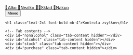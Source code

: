 <!DOCTYPE html>
<html lang="sk">
<head>
  <meta charset="UTF-8" />
  <meta name="viewport" content="width=device-width, initial-scale=1.0" />
  <title>Kontrola zvyškov</title>
  <script src="https://cdn.tailwindcss.com"></script>
</head>
<body class="bg-gray-100 min-h-screen flex">
  <!-- Sidebar -->
  <div id="sidebar" class="bg-white w-64 space-y-6 py-7 px-2 absolute inset-y-0 left-0 transform -translate-x-full md:relative md:translate-x-0 transition duration-200 ease-in-out z-30 shadow-md">
    <nav>
      <a href="#" class="flex items-center space-x-2 px-4 py-2 hover:bg-gray-200 rounded sidebar-tab" data-tab="alcohol">
        <span>🍹</span><span>Alko</span>
      </a>
      <a href="#" class="flex items-center space-x-2 px-4 py-2 hover:bg-gray-200 rounded sidebar-tab" data-tab="nonalcohol">
        <span>🧃</span><span>Nealko</span>
      </a>
      <a href="#" class="flex items-center space-x-2 px-4 py-2 hover:bg-gray-200 rounded sidebar-tab" data-tab="stock">
        <span>🧑‍🌾</span><span>Sklad</span>
      </a>
      <a href="#" class="flex items-center space-x-2 px-4 py-2 hover:bg-gray-200 rounded sidebar-tab" data-tab="purchase">
        <span>🛒</span><span>Nakup</span>
      </a>
    </nav>
  </div>

  <!-- Main content -->
  <div class="flex-1 p-6">
    <!-- Hamburger button -->
    <button id="menu-btn" class="md:hidden mb-4 bg-gray-200 px-4 py-2 rounded">Меню</button>

    <h1 class="text-2xl font-bold mb-4">Kontrola zvyškov</h1>

    <!-- Tab contents -->
    <div id="nonalcohol" class="tab-content hidden"></div>
    <div id="alcohol" class="tab-content hidden"></div>
    <div id="stock" class="tab-content hidden"></div>
    <div id="purchase" class="tab-content hidden"></div>
  </div>

  <script>
    const categories = ['nonalcohol', 'alcohol', 'stock', 'purchase'];

    document.getElementById('menu-btn').addEventListener('click', () => {
      document.getElementById('sidebar').classList.toggle('-translate-x-full');
    });

    document.querySelectorAll('.sidebar-tab').forEach(btn => {
      btn.addEventListener('click', () => {
        document.querySelectorAll('.tab-content').forEach(c => c.classList.add('hidden'));
        document.getElementById(btn.dataset.tab).classList.remove('hidden');
      });
    });

    // Ініціалізація розділів
    categories.forEach(cat => {
      const container = document.getElementById(cat);
      container.innerHTML = `
        <form onsubmit="addProduct(event, '${cat}')" class="space-y-2">
          <input type="text" id="${cat}-name" placeholder="Meno" required class="border p-2 w-full rounded">
          <input type="number" id="${cat}-quantity" placeholder="Zvyšok" required class="border p-2 w-full rounded">
          <button type="submit" class="bg-blue-500 text-white px-4 py-2 rounded">Pridat</button>
        </form>
        <table class="w-full mt-4 table-auto border border-gray-300">
          <thead>
            <tr class="bg-gray-200">
              <th class="p-2 border">Meno</th>
              <th class="p-2 border">Zvyšok</th>
              <th class="p-2 border">Zmenit</th>
            </tr>
          </thead>
          <tbody id="${cat}-table"></tbody>
        </table>
      `;
      renderTable(cat);
    });

    function getData(cat) {
      return JSON.parse(localStorage.getItem(cat)) || [];
    }

    function saveData(cat, data) {
      localStorage.setItem(cat, JSON.stringify(data));
    }

    function renderTable(cat) {
      const data = getData(cat);
      const table = document.getElementById(`${cat}-table`);
      table.innerHTML = '';
      data.forEach((product, index) => {
        const row = document.createElement('tr');
        row.className = "border-b";
        row.innerHTML = `
          <td class="p-2 border">${product.name}</td>
          <td class="p-2 border"><input type="number" value="${product.quantity}" onchange="updateQuantity('${cat}', ${index}, this.value)" class="border p-1 rounded w-full"></td>
          <td class="p-2 border"><button onclick="removeProduct('${cat}', ${index})" class="text-red-500">Видалити</button></td>
        `;
        table.appendChild(row);
      });
    }

    function addProduct(event, cat) {
      event.preventDefault();
      const name = document.getElementById(`${cat}-name`).value.trim();
      const quantity = parseInt(document.getElementById(`${cat}-quantity`).value);
      if (name && !isNaN(quantity)) {
        const data = getData(cat);
        data.push({ name, quantity });
        saveData(cat, data);
        renderTable(cat);
        event.target.reset();
      }
    }

    function updateQuantity(cat, index, newQuantity) {
      const data = getData(cat);
      data[index].quantity = parseInt(newQuantity);
      saveData(cat, data);
    }

    function removeProduct(cat, index) {
      const data = getData(cat);
      data.splice(index, 1);
      saveData(cat, data);
      renderTable(cat);
    }

    // Відкрити перший таб за замовчуванням
    document.querySelector('[data-tab="nonalcohol"]').click();
  </script>
</body>
</html>
